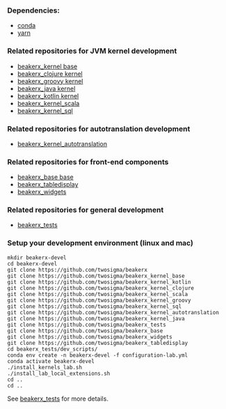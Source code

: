 <!--
    Copyright 2017 TWO SIGMA OPEN SOURCE, LLC

    Licensed under the Apache License, Version 2.0 (the "License");
    you may not use this file except in compliance with the License.
    You may obtain a copy of the License at

           http://www.apache.org/licenses/LICENSE-2.0

    Unless required by applicable law or agreed to in writing, software
    distributed under the License is distributed on an "AS IS" BASIS,
    WITHOUT WARRANTIES OR CONDITIONS OF ANY KIND, either express or implied.
    See the License for the specific language governing permissions and
    limitations under the License.
-->

### Dependencies:

* [conda](https://www.anaconda.com/download/)
* [yarn](https://yarnpkg.com/lang/en/docs/install/)

### Related repositories for JVM kernel development

* [beakerx_kernel base](https://github.com/twosigma/beakerx_kernel_base)
* [beakerx_clojure kernel](https://github.com/twosigma/beakerx_kernel_clojure)
* [beakerx_groovy kernel](https://github.com/twosigma/beakerx_kernel_groovy)
* [beakerx_java kernel](https://github.com/twosigma/beakerx_kernel_java)
* [beakerx_kotlin kernel](https://github.com/twosigma/beakerx_kernel_kotlin)
* [beakerx_kernel_scala](https://github.com/twosigma/beakerx_kernel_scala)
* [beakerx_kernel_sql](https://github.com/twosigma/beakerx_kernel_sql)

### Related repositories for autotranslation development

* [beakerx_kernel_autotranslation](https://github.com/twosigma/beakerx_kernel_autotranslation)

### Related repositories for front-end components

* [beakerx_base base](https://github.com/twosigma/beakerx_base)
* [beakerx_tabledisplay](https://github.com/twosigma/beakerx_tabledisplay)
* [beakerx_widgets](https://github.com/twosigma/beakerx_widgets)

### Related repositories for general development

* [beakerx_tests](https://github.com/twosigma/beakerx_tests)

### Setup your development environment (linux and mac)

```
mkdir beakerx-devel
cd beakerx-devel
git clone https://github.com/twosigma/beakerx
git clone https://github.com/twosigma/beakerx_kernel_base
git clone https://github.com/twosigma/beakerx_kernel_kotlin
git clone https://github.com/twosigma/beakerx_kernel_clojure
git clone https://github.com/twosigma/beakerx_kernel_scala
git clone https://github.com/twosigma/beakerx_kernel_groovy
git clone https://github.com/twosigma/beakerx_kernel_sql
git clone https://github.com/twosigma/beakerx_kernel_autotranslation
git clone https://github.com/twosigma/beakerx_kernel_java
git clone https://github.com/twosigma/beakerx_tests
git clone https://github.com/twosigma/beakerx_base
git clone https://github.com/twosigma/beakerx_widgets
git clone https://github.com/twosigma/beakerx_tabledisplay
cd beakerx_tests/dev_scripts/
conda env create -n beakerx-devel -f configuration-lab.yml
conda activate beakerx-devel
./install_kernels_lab.sh
./install_lab_local_extensions.sh
cd ..
cd ..
```

See [beakerx_tests](https://github.com/twosigma/beakerx_tests) for more details.